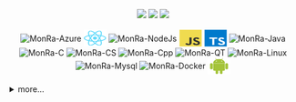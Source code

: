 <!--Hello
<h2><img src="https://emojis.slackmojis.com/emojis/images/1531849430/4246/blob-sunglasses.gif?1531849430" width="30"/> Hi 👋 , I'm MonRá! <img src="https://media.giphy.com/media/12oufCB0MyZ1Go/giphy.gif" width="50"></h2>
-->

<div>
  </p>
  <div align="center">
   <a href="https://www.facebook.com/ramon.chaib" target="_blank"><img src="https://img.shields.io/badge/-Facebook-%230077B5?style=for-the-badge&logo=facebook&logoColor=white" target="_blank"></a> 
  <a href="https://www.instagram.com/monrapps/" target="_blank"><img src="https://img.shields.io/badge/-Instagram-%23E4405F?style=for-the-badge&logo=instagram&logoColor=white" target="_blank"></a>
  <a href="https://www.linkedin.com/in/ramon-chaib-27007635/" target="_blank"><img src="https://img.shields.io/badge/-LinkedIn-%230077B5?style=for-the-badge&logo=linkedin&logoColor=white" target="_blank"></a>   
</div>
  
 <div style="display: inline_block" align="center"><br>
  <img align="center" alt="MonRa-Azure" height="30" width="40" src="https://cdn.jsdelivr.net/gh/devicons/devicon/icons/azure/azure-original.svg">
  <img align="center" alt="MonRa-React" height="30" width="40" src="https://raw.githubusercontent.com/devicons/devicon/master/icons/react/react-original.svg">
  <img align="center" alt="MonRa-NodeJs" height="30" width="40" src="https://cdn.jsdelivr.net/gh/devicons/devicon/icons/nodejs/nodejs-original.svg">
  <img align="center" alt="MonRa-Js" height="30" width="40" src="https://raw.githubusercontent.com/devicons/devicon/master/icons/javascript/javascript-original.svg">     <img align="center" alt="MonRa-Ts" height="30" width="40" src="https://raw.githubusercontent.com/devicons/devicon/master/icons/typescript/typescript-original.svg">
  <img align="center" alt="MonRa-Java" height="30" width="40" src="https://cdn.jsdelivr.net/gh/devicons/devicon/icons/java/java-original.svg">
  <img align="center" alt="MonRa-C" height="30" width="40" src="https://cdn.jsdelivr.net/gh/devicons/devicon/icons/c/c-original.svg">
  <img align="center" alt="MonRa-CS" height="30" width="40" src="https://cdn.jsdelivr.net/gh/devicons/devicon/icons/csharp/csharp-original.svg">
  <img align="center" alt="MonRa-Cpp" height="30" width="40" src="https://cdn.jsdelivr.net/gh/devicons/devicon/icons/cplusplus/cplusplus-original.svg">
  <img align="center" alt="MonRa-QT" height="30" width="40" src="https://cdn.jsdelivr.net/gh/devicons/devicon/icons/qt/qt-original.svg">
  <img align="center" alt="MonRa-Linux" height="30" width="40" src="https://cdn.jsdelivr.net/gh/devicons/devicon/icons/linux/linux-original.svg">
  <img align="center" alt="MonRa-Mysql" height="30" width="40" src="https://cdn.jsdelivr.net/gh/devicons/devicon/icons/mysql/mysql-original.svg">
  <img align="center" alt="MonRa-Docker" height="30" width="40" src="https://cdn.jsdelivr.net/gh/devicons/devicon/icons/docker/docker-original.svg">  
  <img align="center" alt="MonRa-Android" height="30" width="40" src="https://github.com/devicons/devicon/blob/master/icons/android/android-original.svg">
  
</div>
</a>

</br>
<!--
[![github activity graph](https://activity-graph.herokuapp.com/graph?username=monrapps&theme=chartreuse-dark)](https://github.com/monrapps/)
-->
<div>
<details>
      <summary>more...</summary>
      
<!--
### <img src="https://media.giphy.com/media/VgCDAzcKvsR6OM0uWg/giphy.gif" width="50"> A little more about me...  

```javascript
const monra = {
    pronouns: "He" | "Him",
    code: ["any"],
    askMeAbout: ["any"],
    technologies: {
        backEnd: {
            js: ["any"],
        },
        mobileApp: {
            native: ["Android Development"]
        },
        devOps: ["AWS", "Docker🐳", "Route53", "Nginx"],
        databases: ["mongo", "MySql", "sqlite"],
        misc: ["Firebase", "Socket.IO", "selenium", "open-cv", "php", "SuiteApp"]
    },
    architecture: ["Serverless Architecture", "Progressive web applications", "Single page applications"],
    currentFocus: "Building Robots to ease opertations",
    funFact: "There are two ways to write error-free programs; only the third one works"
};
```
-->

---
<!--START_SECTION:waka-->
![Code Time](http://img.shields.io/badge/Code%20Time-1%2C083%20hrs%2041%20mins-blue)

![Profile Views](http://img.shields.io/badge/Profile%20Views-0-blue)

![Lines of code](https://img.shields.io/badge/From%20Hello%20World%20I%27ve%20Written-3.1%20million%20lines%20of%20code-blue)

**🐱 My GitHub Data** 

> 📦 55.4 kB Used in GitHub's Storage 
 > 
> 🏆 906 Contributions in the Year 2025
 > 
> 🚫 Not Opted to Hire
 > 
> 📜 24 Public Repositories 
 > 
> 🔑 20 Private Repositories 
 > 
**I'm an Early 🐤** 

```text
🌞 Morning                8425 commits        █████████░░░░░░░░░░░░░░░░   34.17 % 
🌆 Daytime                10912 commits       ███████████░░░░░░░░░░░░░░   44.26 % 
🌃 Evening                3750 commits        ████░░░░░░░░░░░░░░░░░░░░░   15.21 % 
🌙 Night                  1567 commits        ██░░░░░░░░░░░░░░░░░░░░░░░   06.36 % 
```
📅 **I'm Most Productive on Thursday** 

```text
Monday                   4593 commits        █████░░░░░░░░░░░░░░░░░░░░   18.63 % 
Tuesday                  4540 commits        █████░░░░░░░░░░░░░░░░░░░░   18.41 % 
Wednesday                4681 commits        █████░░░░░░░░░░░░░░░░░░░░   18.99 % 
Thursday                 5232 commits        █████░░░░░░░░░░░░░░░░░░░░   21.22 % 
Friday                   3336 commits        ███░░░░░░░░░░░░░░░░░░░░░░   13.53 % 
Saturday                 1315 commits        █░░░░░░░░░░░░░░░░░░░░░░░░   05.33 % 
Sunday                   957 commits         █░░░░░░░░░░░░░░░░░░░░░░░░   03.88 % 
```


📊 **This Week I Spent My Time On** 

```text
🕑︎ Time Zone: America/Sao_Paulo

💬 Programming Languages: 
C                        6 hrs 45 mins       ████████████░░░░░░░░░░░░░   48.39 % 
Other                    3 hrs 29 mins       ██████░░░░░░░░░░░░░░░░░░░   24.97 % 
Devicetree               1 hr 22 mins        ██░░░░░░░░░░░░░░░░░░░░░░░   09.80 % 
Makefile                 42 mins             █░░░░░░░░░░░░░░░░░░░░░░░░   05.01 % 
Markdown                 38 mins             █░░░░░░░░░░░░░░░░░░░░░░░░   04.59 % 

🔥 Editors: 
VS Code                  13 hrs 58 mins      █████████████████████████   100.00 % 

🐱‍💻 Projects: 
u-boot                   8 hrs 5 mins        ██████████████░░░░░░░░░░░   57.83 % 
gww-v6i                  4 hrs 55 mins       █████████░░░░░░░░░░░░░░░░   35.17 % 
Unknown Project          33 mins             █░░░░░░░░░░░░░░░░░░░░░░░░   03.94 % 
Markdown                 10 mins             ░░░░░░░░░░░░░░░░░░░░░░░░░   01.27 % 
kernel                   8 mins              ░░░░░░░░░░░░░░░░░░░░░░░░░   01.07 % 

💻 Operating System: 
WSL                      13 hrs 15 mins      ████████████████████████░   94.78 % 
Windows                  43 mins             █░░░░░░░░░░░░░░░░░░░░░░░░   05.22 % 
```

**I Mostly Code in C++** 

```text
C                        15 repos            █████░░░░░░░░░░░░░░░░░░░░   18.75 % 
Java                     9 repos             ███░░░░░░░░░░░░░░░░░░░░░░   11.25 % 
Python                   7 repos             ██░░░░░░░░░░░░░░░░░░░░░░░   08.75 % 
JavaScript               7 repos             ██░░░░░░░░░░░░░░░░░░░░░░░   08.75 % 
HTML                     5 repos             ██░░░░░░░░░░░░░░░░░░░░░░░   06.25 % 
```



**Timeline**

![Lines of Code chart](https://raw.githubusercontent.com/monrapps/monrapps/master/assets/bar_graph.png)


 Last Updated on 14/03/2025 07:09:51 UTC
<!--END_SECTION:waka-->
